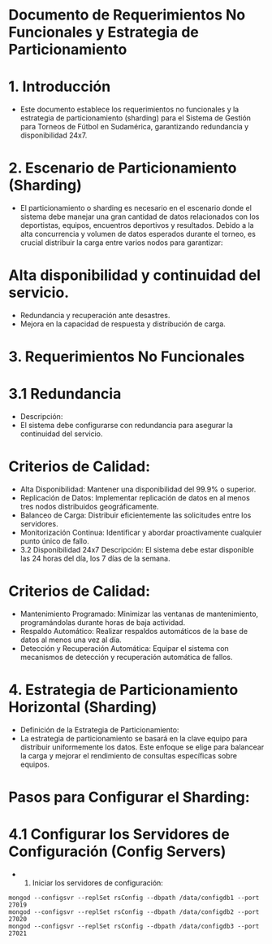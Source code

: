 
# Documento de Requerimientos No Funcionales y Estrategia de Particionamiento
# 1. Introducción
+ Este documento establece los requerimientos no funcionales y la estrategia de particionamiento (sharding) para el Sistema de Gestión para Torneos de Fútbol en Sudamérica, garantizando redundancia y disponibilidad 24x7.

# 2. Escenario de Particionamiento (Sharding)
+ El particionamiento o sharding es necesario en el escenario donde el sistema debe manejar una gran cantidad de datos relacionados con los deportistas, equipos, encuentros deportivos y resultados. Debido a la alta concurrencia y volumen de datos esperados durante el torneo, es crucial distribuir la carga entre varios nodos para garantizar:

# Alta disponibilidad y continuidad del servicio.
+ Redundancia y recuperación ante desastres.
+ Mejora en la capacidad de respuesta y distribución de carga.
# 3. Requerimientos No Funcionales
# 3.1 Redundancia
+ Descripción:
+ El sistema debe configurarse con redundancia para asegurar la continuidad del servicio.

# Criterios de Calidad:

+ Alta Disponibilidad: Mantener una disponibilidad del 99.9% o superior.
+ Replicación de Datos: Implementar replicación de datos en al menos tres nodos distribuidos geográficamente.
+ Balanceo de Carga: Distribuir eficientemente las solicitudes entre los servidores.
+ Monitorización Continua: Identificar y abordar proactivamente cualquier punto único de fallo.
+ 3.2 Disponibilidad 24x7
Descripción:
El sistema debe estar disponible las 24 horas del día, los 7 días de la semana.

# Criterios de Calidad:

+ Mantenimiento Programado: Minimizar las ventanas de mantenimiento, programándolas durante horas de baja actividad.
+ Respaldo Automático: Realizar respaldos automáticos de la base de datos al menos una vez al día.
+ Detección y Recuperación Automática: Equipar el sistema con mecanismos de detección y recuperación automática de fallos.
# 4. Estrategia de Particionamiento Horizontal (Sharding)
+ Definición de la Estrategia de Particionamiento:
+ La estrategia de particionamiento se basará en la clave equipo para distribuir uniformemente los datos. Este enfoque se elige para balancear la carga y mejorar el rendimiento de consultas específicas sobre equipos.

# Pasos para Configurar el Sharding:

# 4.1 Configurar los Servidores de Configuración (Config Servers)

+ 1. Iniciar los servidores de configuración:
```
mongod --configsvr --replSet rsConfig --dbpath /data/configdb1 --port 27019
mongod --configsvr --replSet rsConfig --dbpath /data/configdb2 --port 27020
mongod --configsvr --replSet rsConfig --dbpath /data/configdb3 --port 27021
```
